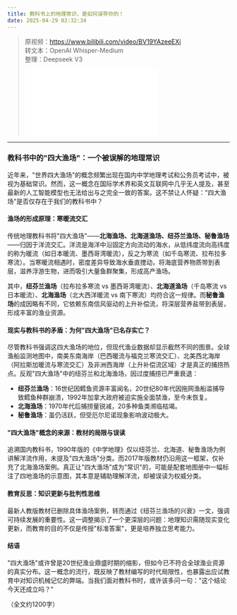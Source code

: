 ```yaml
---
title: 教科书上的地理常识，是如何误导你的！
date: 2025-04-29 02:32:34
---
```


> 原视频：https://www.bilibili.com/video/BV19YAzeeEXi<br>转文本：OpenAI Whisper-Medium<br>整理：Deepseek V3
>
> <iframe src="//player.bilibili.com/player.html?bvid=BV19YAzeeEXi&autoplay=0" scrolling="no" border="0" frameborder="no" framespacing="0" allowfullscreen="true"></iframe>

---

### 教科书中的"四大渔场"：一个被误解的地理常识  

近年来，"世界四大渔场"的概念频繁出现在国内中学地理考试和公务员考试中，被视为基础常识。然而，这一概念在国际学术界和英文互联网中几乎无人提及，甚至最新的人工智能模型也无法给出与之完全一致的答案。这不禁让人怀疑："四大渔场"是否仅存在于我们的教科书中？  

#### 渔场的形成原理：寒暖流交汇  

传统地理教科书将"四大渔场"——**北海渔场、北海道渔场、纽芬兰渔场、秘鲁渔场**——归因于洋流交汇。洋流是海洋中沿固定方向流动的海水，从低纬度流向高纬度的称为暖流（如日本暖流、墨西哥湾暖流），反之为寒流（如千岛寒流、拉布拉多寒流）。当寒暖流相遇时，密度差异导致海水垂直搅动，将海底营养物质带到表层，滋养浮游生物，进而吸引大量鱼群聚集，形成高产渔场。  

其中，**纽芬兰渔场**（拉布拉多寒流 vs 墨西哥湾暖流）、**北海道渔场**（千岛寒流 vs 日本暖流）、**北海渔场**（北大西洋暖流 vs 南下寒流）均符合这一规律。而**秘鲁渔场**的成因略有不同，它依赖东南信风驱动的上升补偿流，将深层营养盐带到表层，形成丰富的渔业资源。  

#### 现实与教科书的矛盾：为何"四大渔场"已名存实亡？  

尽管教科书强调这四大渔场的地位，但现代渔业数据却显示截然不同的图景。全球渔船监测地图中，南美东南海岸（巴西暖流与福克兰寒流交汇）、北美西北海岸（阿拉斯加暖流与寒流交汇）及非洲西海岸（上升补偿流区域）才是真正的捕捞热点。反观"四大渔场"中的纽芬兰和北海渔场，因过度捕捞已严重衰退：  
- **纽芬兰渔场**：16世纪因鳕鱼资源丰富闻名，20世纪80年代因拖网渔船滥捕导致鳕鱼种群崩溃，1992年加拿大政府被迫实施全面禁渔，至今未恢复。  
- **北海渔场**：1970年代后捕捞量锐减，20多种鱼类濒临枯竭。  
- **秘鲁渔场**：虽仍活跃，但受厄尔尼诺现象影响波动极大。  

#### "四大渔场"概念的来源：教材的局限与误读  

追溯国内教科书，1990年版的《中学地理》仅以纽芬兰、北海道、秘鲁渔场为例讲解洋流作用，未提及"四大渔场"分类。而2017年版教材仍沿用这一框架，仅补充了北海渔场案例。真正让"四大渔场"成为"常识"的，可能是配套地图册中一幅标注了四地渔场的示意图，其本意是辅助理解洋流，却被误读为权威分类。  

#### 教育反思：知识更新与批判性思维  

最新人教版教材已删除具体渔场案例，转而通过《纽芬兰渔场的兴衰》一文，强调可持续发展的重要性。这一调整揭示了一个更深层的问题：地理知识需随现实变化更新，而教育的目的不仅是传授"标准答案"，更是培养独立思考能力。  

#### 结语  

"四大渔场"或许曾是20世纪渔业鼎盛时期的缩影，但如今已不符合全球渔业资源的真实分布。这一概念的流行，既反映了教材编写的时代局限性，也暴露出应试教育中对知识机械记忆的弊端。当我们面对教科书时，或许该多问一句："这个结论今天还成立吗？"  

（全文约1200字）